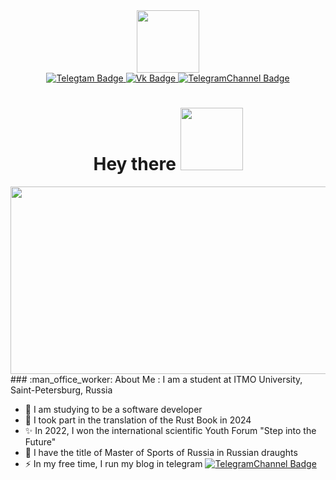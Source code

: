<div id="header" align="center">
  <img src="https://media.giphy.com/media/v1.Y2lkPTc5MGI3NjExYmM1OHlsMzh2cnlwZWVlbGo2ZGtpMzRwdmJmdGhoZ3I5anVwdmY2dSZlcD12MV9pbnRlcm5hbF9naWZfYnlfaWQmY3Q9Zw/bAplZhiLAsNnG/giphy.gif" width="100"/>
</div>
<div id="badges" align="center">
  <a href="https://t.me/danp1t">
  <img src="https://img.shields.io/badge/Telegram-grey?logo=telegram&logoColor=white&style=for-the-badge" alt="Telegtam Badge"/>
  </a>
  <a href="https://vk.com/danp1t">
  <img src="https://img.shields.io/badge/VK-blue?logo=vk&logoColor=white&style=for-the-badge" alt="Vk Badge"/>
   </a>
  <a href="https://t.me/koddanila">
  <img src="https://img.shields.io/badge/Telegram%20Channel-white?logo=telegram&logoColor=black&style=for-the-badge" alt="TelegramChannel Badge"/>
   </a>
</div>
<div id="stat" align="center">
  <img src="https://komarev.com/ghpvc/?username=danp1t&style=flat-square&color=blue" alt=""/>
</div>
<div id="hello" align="center">
  <h1>
  Hey there
  <img src="https://media.giphy.com/media/v1.Y2lkPTc5MGI3NjExMHI0djVtazNwNHRocDRjYXY1cmhhdTQwd2oybWRwbHg0OTllb25ucyZlcD12MV9pbnRlcm5hbF9naWZfYnlfaWQmY3Q9Zw/dzaUX7CAG0Ihi/giphy.gif" width="100px"/>
</h1>
</div>
<div align="center">
  <img src="https://media.giphy.com/media/v1.Y2lkPTc5MGI3NjExOHZ2c3FzaTRrYzZ0aXI4cjYxdml4MTM1YjRjNnRlaHkzZTd3NGVoNyZlcD12MV9pbnRlcm5hbF9naWZfYnlfaWQmY3Q9Zw/L8K62iTDkzGX6/giphy.gif" width="600" height="300"/>
</div>
### :man_office_worker: About Me :
I am a student at ITMO University, Saint-Petersburg, Russia

- :telescope: I am studying to be a software developer
- :seedling: I took part in the translation of the Rust Book in 2024
- :sparkles: In 2022, I won the international scientific Youth Forum "Step into the Future"
- :call_me_hand: I have the title of Master of Sports of Russia in Russian draughts
- :zap: In my free time, I run my blog in telegram [![TelegramChannel Badge](https://img.shields.io/badge/Telegram%20Channel-blue?logo=telegram&logoColor=white)](https://t.me/koddanila)

<!--
**danp1t/danp1t** is a ✨ _special_ ✨ repository because its `README.md` (this file) appears on your GitHub profile.

Here are some ideas to get you started:

- 🔭 I’m currently working on ...
- 🌱 I’m currently learning ...
- 👯 I’m looking to collaborate on ...
- 🤔 I’m looking for help with ...
- 💬 Ask me about ...
- 📫 How to reach me: ...
- 😄 Pronouns: ...
- ⚡ Fun fact: ...
-->

